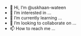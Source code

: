 - 👋 Hi, I’m @uskhaan-wateen
- 👀 I’m interested in ...
- 🌱 I’m currently learning ...
- 💞️ I’m looking to collaborate on ...
- 📫 How to reach me ...

<!---
uskhaan-wateen/uskhaan-wateen is a ✨ special ✨ repository because its `README.md` (this file) appears on your GitHub profile.
You can click the Preview link to take a look at your changes.
--->
